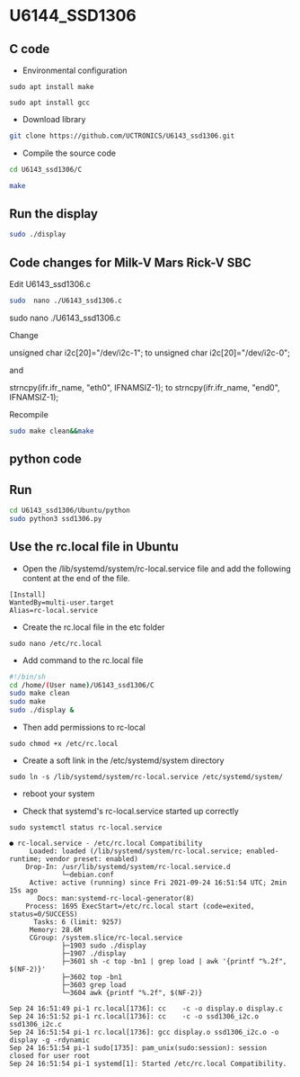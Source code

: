 # U6144_SSD1306

## C code
- Environmental configuration
```
sudo apt install make
```
```
sudo apt install gcc
```
- Download library 
```bash
git clone https://github.com/UCTRONICS/U6143_ssd1306.git
```
- Compile the source code 
```bash
cd U6143_ssd1306/C 
```
```bash
make 
```
## Run the display
```bash 
sudo ./display 
```
## Code changes for Milk-V Mars Rick-V SBC

Edit U6143_ssd1306.c
```bash 
sudo  nano ./U6143_ssd1306.c
```
sudo nano ./U6143_ssd1306.c

Change  

unsigned char i2c[20]="/dev/i2c-1";
to
unsigned char i2c[20]="/dev/i2c-0";

and

strncpy(ifr.ifr_name, "eth0", IFNAMSIZ-1);
to
strncpy(ifr.ifr_name, "end0", IFNAMSIZ-1);

Recompile 
```bash 
sudo make clean&&make
```


## python code


## Run
```bash
cd U6143_ssd1306/Ubuntu/python
sudo python3 ssd1306.py
```

## Use the rc.local file in Ubuntu

- Open the /lib/systemd/system/rc-local.service file and add the following content at the end of the file.
```
[Install]
WantedBy=multi-user.target
Alias=rc-local.service
```

- Create the rc.local file in the etc folder
```
sudo nano /etc/rc.local
```
- Add command to the rc.local file
```bash
#!/bin/sh
cd /home/(User name)/U6143_ssd1306/C
sudo make clean
sudo make
sudo ./display &
```
- Then add permissions to rc-local
```
sudo chmod +x /etc/rc.local
```
- Create a soft link in the /etc/systemd/system directory
```
sudo ln -s /lib/systemd/system/rc-local.service /etc/systemd/system/
```

- reboot your system

- Check that systemd's rc-local.service started up correctly
```
sudo systemctl status rc-local.service

● rc-local.service - /etc/rc.local Compatibility
     Loaded: loaded (/lib/systemd/system/rc-local.service; enabled-runtime; vendor preset: enabled)
    Drop-In: /usr/lib/systemd/system/rc-local.service.d
             └─debian.conf
     Active: active (running) since Fri 2021-09-24 16:51:54 UTC; 2min 15s ago
       Docs: man:systemd-rc-local-generator(8)
    Process: 1695 ExecStart=/etc/rc.local start (code=exited, status=0/SUCCESS)
      Tasks: 6 (limit: 9257)
     Memory: 28.6M
     CGroup: /system.slice/rc-local.service
             ├─1903 sudo ./display
             ├─1907 ./display
             ├─3601 sh -c top -bn1 | grep load | awk '{printf "%.2f", $(NF-2)}'
             ├─3602 top -bn1
             ├─3603 grep load
             └─3604 awk {printf "%.2f", $(NF-2)}

Sep 24 16:51:49 pi-1 rc.local[1736]: cc    -c -o display.o display.c
Sep 24 16:51:52 pi-1 rc.local[1736]: cc    -c -o ssd1306_i2c.o ssd1306_i2c.c
Sep 24 16:51:54 pi-1 rc.local[1736]: gcc display.o ssd1306_i2c.o -o display -g -rdynamic
Sep 24 16:51:54 pi-1 sudo[1735]: pam_unix(sudo:session): session closed for user root
Sep 24 16:51:54 pi-1 systemd[1]: Started /etc/rc.local Compatibility.
```
